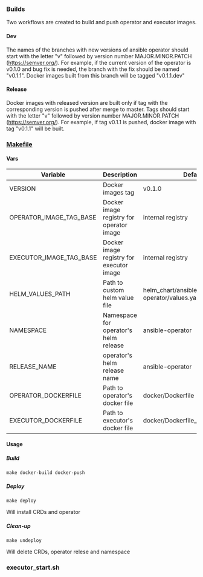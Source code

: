 ### Builds
Two workflows are created to build and push operator and executor images.
#### Dev
The names of the branches with new versions of ansible operator should start with the letter "v" followed by version number MAJOR.MINOR.PATCH (https://semver.org/). For example, if the current version of the operator is v0.1.0 and bug fix is needed, the branch with the fix should be named "v0.1.1". Docker images built from this branch will be tagged "v0.1.1.dev"
#### Release
Docker images with released version are built only if tag with the corresponding version is pushed after merge to master. Tags should start with the letter "v" followed by version number MAJOR.MINOR.PATCH (https://semver.org/). For example, if tag v0.1.1 is pushed, docker image with tag "v0.1.1" will be built.

### [Makefile](../Makefile)
#### Vars
| Variable | Description | Default |
|--|--|--|
| VERSION | Docker images tag  | v0.1.0 |
| OPERATOR_IMAGE_TAG_BASE | Docker image registry for operator image  | internal registry |
| EXECUTOR_IMAGE_TAG_BASE | Docker image registry for executor image  | internal registry |
| HELM_VALUES_PATH | Path to custom helm value file  | helm_chart/ansible-operator/values.yaml |
| NAMESPACE | Namespace for operator's helm release  | ansible-operator |
| RELEASE_NAME | operator's helm release name  | ansible-operator |
| OPERATOR_DOCKERFILE | Path to operator's docker file  | docker/Dockerfile |
| EXECUTOR_DOCKERFILE | Path to executor's docker file  | docker/Dockerfile_ansible_executor |
#### Usage
##### Build

    make docker-build docker-push 

##### Deploy

    make deploy

Will install CRDs and operator

##### Clean-up

    make undeploy

Will delete CRDs, operator relese and namespace
### executor_start.sh
